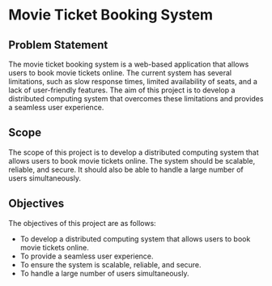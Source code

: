 # Movie Ticket Booking System

## Problem Statement
The movie ticket booking system is a web-based application that allows users to book movie tickets online. The current system has several limitations, such as slow response times, limited availability of seats, and a lack of user-friendly features. The aim of this project is to develop a distributed computing system that overcomes these limitations and provides a seamless user experience.

## Scope
The scope of this project is to develop a distributed computing system that allows users to book movie tickets online. The system should be scalable, reliable, and secure. It should also be able to handle a large number of users simultaneously.

## Objectives
The objectives of this project are as follows:
- To develop a distributed computing system that allows users to book movie tickets online.
- To provide a seamless user experience.
- To ensure the system is scalable, reliable, and secure.
- To handle a large number of users simultaneously.
          

